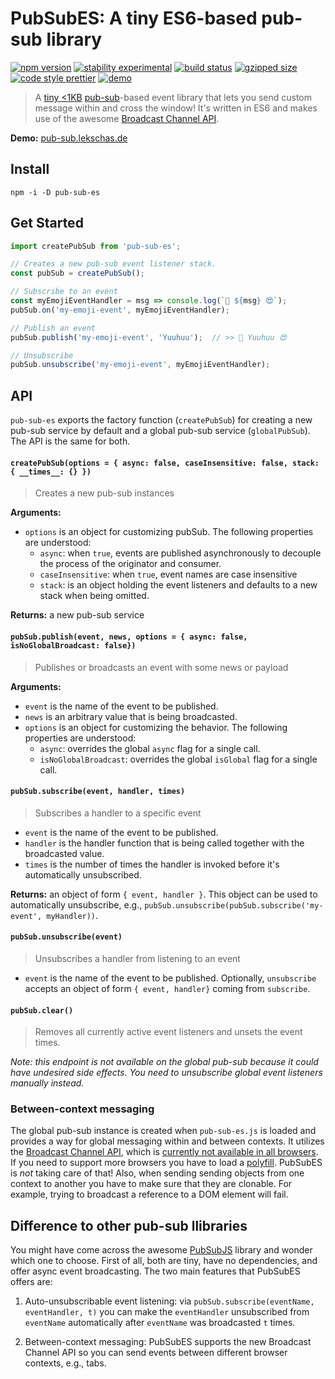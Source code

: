# PubSubES: A tiny ES6-based pub-sub library

[![npm version](https://img.shields.io/npm/v/pub-sub-es.svg)](https://www.npmjs.com/package/pub-sub-es)
[![stability experimental](https://img.shields.io/badge/stability-stable-green.svg)](https://nodejs.org/api/documentation.html#documentation_stability_index)
[![build status](https://travis-ci.org/flekschas/pub-sub.svg?branch=master)](https://travis-ci.org/flekschas/pub-sub)
[![gzipped size](https://img.shields.io/bundlephobia/minzip/pub-sub-es?color=6ae3c7&label=gzipped%20size)](https://unpkg.com/pub-sub-es)
[![code style prettier](https://img.shields.io/badge/code_style-prettier-ff69b4.svg)](https://github.com/prettier/prettier)
[![demo](https://img.shields.io/badge/demo-online-c15de2.svg)](http://pub-sub.lekschas.de)

> A [tiny <1KB](https://bundlephobia.com/result?p=pub-sub-es) [pub-sub](https://en.wikipedia.org/wiki/Publish%E2%80%93subscribe_pattern)-based event library that lets you send custom message within and cross the window! It's written in ES6 and makes use of the awesome [Broadcast Channel API](https://developer.mozilla.org/en-US/docs/Web/API/Broadcast_Channel_API).

**Demo:** [pub-sub.lekschas.de](http://pub-sub.lekschas.de)

## Install

```
npm -i -D pub-sub-es
```

## Get Started

```javascript
import createPubSub from 'pub-sub-es';

// Creates a new pub-sub event listener stack.
const pubSub = createPubSub();

// Subscribe to an event
const myEmojiEventHandler = msg => console.log(`🎉 ${msg} 😍`);
pubSub.on('my-emoji-event', myEmojiEventHandler);

// Publish an event
pubSub.publish('my-emoji-event', 'Yuuhuu');  // >> 🎉 Yuuhuu 😍

// Unsubscribe
pubSub.unsubscribe('my-emoji-event', myEmojiEventHandler);
```

## API

`pub-sub-es` exports the factory function (`createPubSub`) for creating a new pub-sub service by default and a global pub-sub service (`globalPubSub`). The API is the same for both.

#### `createPubSub(options = { async: false, caseInsensitive: false, stack: { __times__: {} })`

> Creates a new pub-sub instances

**Arguments:**
- `options` is an object for customizing pubSub. The following properties are understood:
   - `async`: when `true`, events are published asynchronously to decouple the process of the originator and consumer.
   - `caseInsensitive`: when `true`, event names are case insensitive
   - `stack`: is an object holding the event listeners and defaults to a new stack when being omitted.

**Returns:** a new pub-sub service

#### `pubSub.publish(event, news, options = { async: false, isNoGlobalBroadcast: false})`

> Publishes or broadcasts an event with some news or payload

**Arguments:**
- `event` is the name of the event to be published.
- `news` is an arbitrary value that is being broadcasted.
- `options` is an object for customizing the behavior. The following properties are understood:
   - `async`: overrides the global `async` flag for a single call.
   - `isNoGlobalBroadcast`: overrides the global `isGlobal` flag for a single call.

#### `pubSub.subscribe(event, handler, times)`

> Subscribes a handler to a specific event

- `event` is the name of the event to be published.
- `handler` is the handler function that is being called together with the broadcasted value.
- `times` is the number of times the handler is invoked before it's automatically unsubscribed.

**Returns:** an object of form `{ event, handler }`. This object can be used to automatically unsubscribe, e.g., `pubSub.unsubscribe(pubSub.subscribe('my-event', myHandler))`.

#### `pubSub.unsubscribe(event)`

> Unsubscribes a handler from listening to an event

- `event` is the name of the event to be published. Optionally, `unsubscribe` accepts an object of form `{ event, handler}` coming from `subscribe`. 

#### `pubSub.clear()`

> Removes all currently active event listeners and unsets the event times.

_Note: this endpoint is not available on the global pub-sub because it could have undesired side effects. You need to unsubscribe global event listeners manually instead._

### Between-context messaging

The global pub-sub instance is created when `pub-sub-es.js` is loaded and provides a way for
global messaging within and between contexts. It utilizes the [Broadcast Channel API](https://developer.mozilla.org/en-US/docs/Web/API/BroadcastChannel), which is [currently not available in all browsers](https://caniuse.com/#feat=broadcastchannel). If you need to support more browsers you have to load a [polyfill](https://gist.github.com/alexis89x/041a8e20a9193f3c47fb). PubSubES is _not_ taking care of that! Also, when sending sending objects from one context to another you have to make sure that they are clonable. For example, trying to broadcast a reference to a DOM element will fail.

## Difference to other pub-sub llibraries

You might have come across the awesome [PubSubJS](https://github.com/mroderick/PubSubJS) library and wonder which one to choose. First of all, both are tiny, have no dependencies, and offer async event broadcasting. The two main features that PubSubES offers are:

1. Auto-unsubscribable event listening: via `pubSub.subscribe(eventName, eventHandler, t)` you can make the `eventHandler` unsubscribed from `eventName` automatically after `eventName` was broadcasted `t` times.

2. Between-context messaging: PubSubES supports the new Broadcast Channel API so you can send events between different browser contexts, e.g., tabs.
